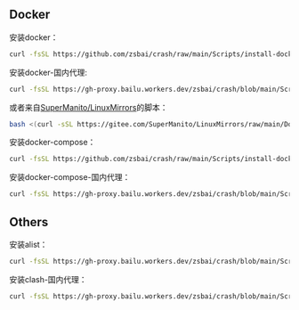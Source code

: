 ## Docker
安装docker：
```bash
curl -fsSL https://github.com/zsbai/crash/raw/main/Scripts/install-docker.sh -O install-docker.sh | bash install-docker.sh 
```
安装docker-国内代理:
```bash
curl -fsSL https://gh-proxy.bailu.workers.dev/zsbai/crash/blob/main/Scripts/install-docker-cn.sh -O install-docker-cn.sh | bash install-docker.sh 
```
或者来自[SuperManito/LinuxMirrors](https://github.com/SuperManito/LinuxMirrors/blob/main/README.md)的脚本：
```bash
bash <(curl -sSL https://gitee.com/SuperManito/LinuxMirrors/raw/main/DockerInstallation.sh)
```
安装docker-compose：
```bash
curl -fsSL https://github.com/zsbai/crash/raw/main/Scripts/install-docker-compose.sh -O install-docker-compose.sh | bash install-docker.sh 
```
安装docker-compose-国内代理：
```bash
curl -fsSL https://gh-proxy.bailu.workers.dev/zsbai/crash/blob/main/Scripts/install-docker-compose-cn.sh -O install-docker-compose-cn.sh | bash install-docker.sh 
```
## Others
安装alist：
```bash
curl -fsSL https://gh-proxy.bailu.workers.dev/zsbai/crash/blob/main/Scripts/install-alist.sh -O install-alist.sh | bash install-docker.sh 
```
安装clash-国内代理：
```bash
curl -fsSL https://gh-proxy.bailu.workers.dev/zsbai/crash/blob/main/Scripts/install-clash.sh -O install-clash.sh | bash install-docker.sh 
```